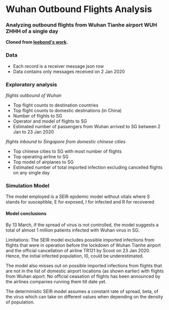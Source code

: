 # Wuhan Outbound Flights Analysis
### Analyzing outbound flights from Wuhan Tianhe airport WUH ZHHH of a single day

**Cloned from [leebond's work](https://github.com/leebond/Wuhan-zhhh-wuh-outbound-flight-analysis).**

### Data
- Each record is a receiver message json row
- Data contains only messages received on 2 Jan 2020

### Exploratory analysis
*flights outbound of Wuhan*
- Top flight counts to destination countries
- Top flight counts to domestic destinations (in China)
- Number of flights to SG
- Operator and model of flights to SG
- Estimated number of passengers from Wuhan arrived to SG between 2 Jan to 23 Jan 2020

*flights inbound to Singapore from domestic chinese cities*
- Top chinese cities to SG with most number of flights
- Top operating airline to SG
- Top model of airplanes to SG
- Estimated number of total imported infection excluding cancelled flights on any single day

### Simulation Model
The model employed is a SEIR epidemic model without vitals where S stands for susceptible, E for exposed, I for infected and R for recovered

#### Model conclusions
By 13 March, if the spread of virus is not controlled, the model suggests a total of almost 1 million patients infected with Wuhan virus in SG.

Limitations: 
The SEIR model excludes possible imported infections from flights that were in operation before the lockdown of Wuhan Tianhe airport and the official cancellation of airline TR121 by Scoot on 23 Jan 2020. Hence, the initial infected population, I0, could be underestimated.

The model also misses out on possible imported infections from flights that are not in the list of domestic airport locations (as shown earlier) with flights from Wuhan aiport. No official ceasation of flights has been announced by the airlines companies running them till date yet.

The deterministic SEIR model assumes a constant rate of spread, beta, of the virus which can take on different values when depending on the density of population.
